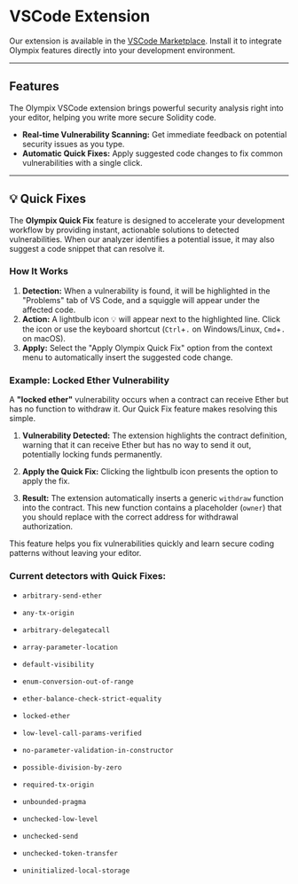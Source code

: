 # VSCode Extension

Our extension is available in the [VSCode Marketplace](https://marketplace.visualstudio.com/items?itemName=Olympixai.olympix). Install it to integrate Olympix features directly into your development environment.

---

## Features

The Olympix VSCode extension brings powerful security analysis right into your editor, helping you write more secure Solidity code.

- **Real-time Vulnerability Scanning:** Get immediate feedback on potential security issues as you type.
- **Automatic Quick Fixes:** Apply suggested code changes to fix common vulnerabilities with a single click.

---

## 💡 Quick Fixes

The **Olympix Quick Fix** feature is designed to accelerate your development workflow by providing instant, actionable solutions to detected vulnerabilities. When our analyzer identifies a potential issue, it may also suggest a code snippet that can resolve it.

### How It Works

1.  **Detection:** When a vulnerability is found, it will be highlighted in the "Problems" tab of VS Code, and a squiggle will appear under the affected code.
2.  **Action:** A lightbulb icon 💡 will appear next to the highlighted line. Click the icon or use the keyboard shortcut (`Ctrl`+`.` on Windows/Linux, `Cmd`+`.` on macOS).
3.  **Apply:** Select the "Apply Olympix Quick Fix" option from the context menu to automatically insert the suggested code change.

### Example: Locked Ether Vulnerability

A **"locked ether"** vulnerability occurs when a contract can receive Ether but has no function to withdraw it. Our Quick Fix feature makes resolving this simple.

1.  **Vulnerability Detected:** The extension highlights the contract definition, warning that it can receive Ether but has no way to send it out, potentially locking funds permanently.

    

2.  **Apply the Quick Fix:** Clicking the lightbulb icon presents the option to apply the fix.

    

3.  **Result:** The extension automatically inserts a generic `withdraw` function into the contract. This new function contains a placeholder (`owner`) that you should replace with the correct address for withdrawal authorization.

    

This feature helps you fix vulnerabilities quickly and learn secure coding patterns without leaving your editor.

### Current detectors with Quick Fixes:

- `arbitrary-send-ether`

- `any-tx-origin`

- `arbitrary-delegatecall`

- `array-parameter-location`

- `default-visibility`

- `enum-conversion-out-of-range`

- `ether-balance-check-strict-equality`

- `locked-ether`

- `low-level-call-params-verified`

- `no-parameter-validation-in-constructor`

- `possible-division-by-zero`

- `required-tx-origin`

- `unbounded-pragma`

- `unchecked-low-level`

- `unchecked-send`

- `unchecked-token-transfer`

- `uninitialized-local-storage`

